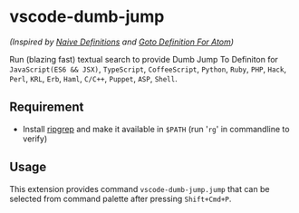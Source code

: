 # vscode-dumb-jump

_(Inspired by [Naive Definitions](https://github.com/fallenmax/naive-definitions) and [Goto Definition For Atom](https://github.com/vasa81/atom-goto-definition))_

Run (blazing fast) textual search to provide Dumb Jump To Definiton for `JavaScript(ES6 && JSX)`, `TypeScript`, `CoffeeScript`, `Python`, `Ruby`, `PHP`, `Hack`, `Perl`, `KRL`, `Erb`, `Haml`, `C/C++`, `Puppet`, `ASP`, `Shell`.

## Requirement

* Install [ripgrep](https://github.com/BurntSushi/ripgrep) and make it available in `$PATH` (run '`rg`' in commandline to verify)

## Usage

This extension provides command `vscode-dumb-jump.jump` that can be selected from command palette after pressing `Shift+Cmd+P`.
